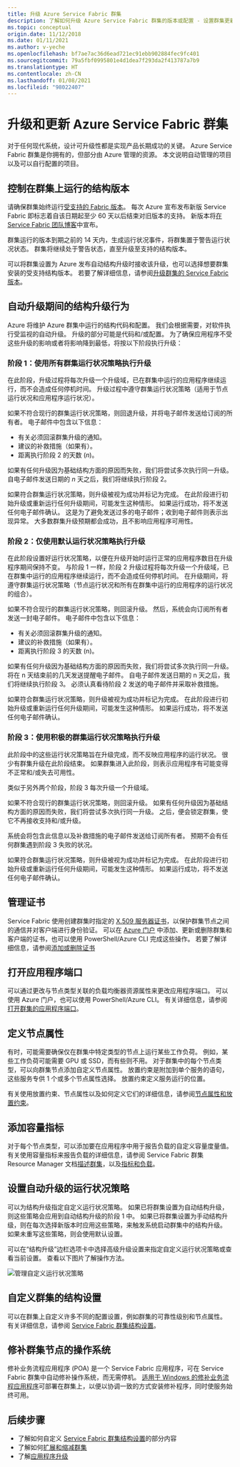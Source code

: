 ```yaml
---
title: 升级 Azure Service Fabric 群集
description: 了解如何升级 Azure Service Fabric 群集的版本或配置 - 设置群集更新模式、升级证书、添加应用程序端口、执行 OS 修补程序以及执行升级时可预期的内容。
ms.topic: conceptual
origin.date: 11/12/2018
ms.date: 01/11/2021
ms.author: v-yeche
ms.openlocfilehash: bf7ae7ac36d6ead721ec91ebb902884fec9fc401
ms.sourcegitcommit: 79a5fbf0995801e4d1dea7f293da2f413787a7b9
ms.translationtype: HT
ms.contentlocale: zh-CN
ms.lasthandoff: 01/08/2021
ms.locfileid: "98022407"
---
```

# <a name="upgrading-and-updating-an-azure-service-fabric-cluster"></a>升级和更新 Azure Service Fabric 群集

对于任何现代系统，设计可升级性都是实现产品长期成功的关键。 Azure Service Fabric 群集是你拥有的，但部分由 Azure 管理的资源。 本文说明自动管理的项目以及可以自行配置的项目。

## <a name="controlling-the-fabric-version-that-runs-on-your-cluster"></a>控制在群集上运行的结构版本

请确保群集始终运行[受支持的 Fabric 版本](service-fabric-versions.md)。 每次 Azure 宣布发布新版 Service Fabric 即标志着自该日期起至少 60 天以后结束对旧版本的支持。 新版本将[在 Service Fabric 团队博客](https://techcommunity.microsoft.com/t5/azure-service-fabric/bg-p/Service-Fabric)中宣布。

群集运行的版本到期之前的 14 天内，生成运行状况事件，将群集置于警告运行状况状态。 群集将继续处于警告状态，直至升级至支持的结构版本。

可以将群集设置为 Azure 发布自动结构升级时接收该升级，也可以选择想要群集安装的受支持结构版本。  若要了解详细信息，请参阅[升级群集的 Service Fabric 版本](service-fabric-cluster-upgrade-version-azure.md)。

## <a name="fabric-upgrade-behavior-during-automatic-upgrades"></a>自动升级期间的结构升级行为

Azure 将维护 Azure 群集中运行的结构代码和配置。 我们会根据需要，对软件执行受监视的自动升级。 升级的部分可能是代码和/或配置。 为了确保应用程序不受这些升级的影响或者将影响降到最低，将按以下阶段执行升级：

### <a name="phase-1-an-upgrade-is-performed-by-using-all-cluster-health-policies"></a>阶段 1：使用所有群集运行状况策略执行升级

在此阶段，升级过程将每次升级一个升级域，已在群集中运行的应用程序继续运行，而不会造成任何停机时间。 升级过程中遵守群集运行状况策略（适用于节点运行状况和应用程序运行状况）。

如果不符合现行的群集运行状况策略，则回退升级，并将电子邮件发送给订阅的所有者。 电子邮件中包含以下信息：

* 有关必须回滚群集升级的通知。
* 建议的补救措施（如果有）。
* 距离执行阶段 2 的天数 (*n*)。

如果有任何升级因为基础结构方面的原因而失败，我们将尝试多次执行同一升级。 自电子邮件发送日期的 *n* 天之后，我们将继续执行阶段 2。

如果符合群集运行状况策略，则升级被视为成功并标记为完成。 在此阶段进行初始升级或重新运行任何升级期间，可能发生这种情形。 如果运行成功，将不发送任何电子邮件确认。 这是为了避免发送过多的电子邮件；收到电子邮件则表示出现异常。 大多数群集升级预期都会成功，且不影响应用程序可用性。

### <a name="phase-2-an-upgrade-is-performed-by-using-default-health-policies-only"></a>阶段 2：仅使用默认运行状况策略执行升级

在此阶段设置好运行状况策略，以便在升级开始时运行正常的应用程序数目在升级程序期间保持不变。 与阶段 1 一样，阶段 2 升级过程将每次升级一个升级域，已在群集中运行的应用程序继续运行，而不会造成任何停机时间。 在升级期间，将遵守群集运行状况策略（节点运行状况和所有在群集中运行的应用程序的运行状况的组合）。

如果不符合现行的群集运行状况策略，则回滚升级。 然后，系统会向订阅所有者发送一封电子邮件。 电子邮件中包含以下信息：

* 有关必须回滚群集升级的通知。
* 建议的补救措施（如果有）。
* 距离执行阶段 3 的天数 (n)。

如果有任何升级因为基础结构方面的原因而失败，我们将尝试多次执行同一升级。 将在 n 天结束前的几天发送提醒电子邮件。 自电子邮件发送日期的 n 天之后，我们将继续执行阶段 3。 必须认真看待阶段 2 发送的电子邮件并采取补救措施。

如果符合群集运行状况策略，则升级被视为成功并标记为完成。 在此阶段进行初始升级或重新运行任何升级期间，可能发生这种情形。 如果运行成功，将不发送任何电子邮件确认。

### <a name="phase-3-an-upgrade-is-performed-by-using-aggressive-health-policies"></a>阶段 3：使用积极的群集运行状况策略执行升级

此阶段中的这些运行状况策略旨在升级完成，而不反映应用程序的运行状况。 很少有群集升级在此阶段结束。 如果群集进入此阶段，则表示应用程序有可能变得不正常和/或失去可用性。

类似于另外两个阶段，阶段 3 每次升级一个升级域。

如果不符合现行的群集运行状况策略，则回滚升级。 如果有任何升级因为基础结构方面的原因而失败，我们将尝试多次执行同一升级。 之后，便会锁定群集，使它不再接收支持和/或升级。

系统会将包含此信息以及补救措施的电子邮件发送给订阅所有者。 预期不会有任何群集遇到阶段 3 失败的状况。

如果符合群集运行状况策略，则升级被视为成功并标记为完成。 在此阶段进行初始升级或重新运行任何升级期间，可能发生这种情形。 如果运行成功，将不发送任何电子邮件确认。

## <a name="manage-certificates"></a>管理证书

Service Fabric 使用创建群集时指定的 [X.509 服务器证书](service-fabric-cluster-security.md)，以保护群集节点之间的通信并对客户端进行身份验证。 可以在 [Azure 门户](https://portal.azure.cn) 中添加、更新或删除群集和客户端的证书，也可以使用 PowerShell/Azure CLI 完成这些操作。  若要了解详细信息，请参阅[添加或删除证书](service-fabric-cluster-security-update-certs-azure.md)

## <a name="open-application-ports"></a>打开应用程序端口

可以通过更改与节点类型关联的负载均衡器资源属性来更改应用程序端口。 可以使用 Azure 门户，也可以使用 PowerShell/Azure CLI。 有关详细信息，请参阅[打开群集的应用程序端口](create-load-balancer-rule.md)。

## <a name="define-node-properties"></a>定义节点属性

有时，可能需要确保仅在群集中特定类型的节点上运行某些工作负荷。 例如，某些工作负荷可能需要 GPU 或 SSD，而有些则不用。 对于群集中的每个节点类型，可以向群集节点添加自定义节点属性。 放置约束是附加到单个服务的语句，这些服务专供 1 个或多个节点属性选择。 放置约束定义服务运行的位置。

有关使用放置约束、节点属性以及如何定义它们的详细信息，请参阅[节点属性和放置约束](service-fabric-cluster-resource-manager-cluster-description.md#node-properties-and-placement-constraints)。

## <a name="add-capacity-metrics"></a>添加容量指标

对于每个节点类型，可以添加要在应用程序中用于报告负载的自定义容量度量值。 有关使用容量指标来报告负载的详细信息，请参阅 Service Fabric 群集 Resource Manager 文档[描述群集](service-fabric-cluster-resource-manager-cluster-description.md)，以及[指标和负载](service-fabric-cluster-resource-manager-metrics.md)。

## <a name="set-health-policies-for-automatic-upgrades"></a>设置自动升级的运行状况策略

可以为结构升级指定自定义运行状况策略。 如果已将群集设置为自动结构升级，则这些策略会应用到自动结构升级的阶段 1 中。
如果已将群集设置为手动结构升级，则在每次选择新版本时应用这些策略，来触发系统启动群集中的结构升级。 如果未重写这些策略，则会使用默认设置。

可以在“结构升级”边栏选项卡中选择高级升级设置来指定自定义运行状况策略或查看当前设置。 查看以下图片了解操作方法。

![管理自定义运行状况策略][HealthPolices]

## <a name="customize-fabric-settings-for-your-cluster"></a>自定义群集的结构设置

可以在群集上自定义许多不同的配置设置，例如群集的可靠性级别和节点属性。 有关详细信息，请参阅 [Service Fabric 群集结构设置](service-fabric-cluster-fabric-settings.md)。

## <a name="patch-the-os-in-the-cluster-nodes"></a>修补群集节点的操作系统

修补业务流程应用程序 (POA) 是一个 Service Fabric 应用程序，可在 Service Fabric 群集中自动修补操作系统，而无需停机。 [适用于 Windows 的修补业务流程应用程序](service-fabric-patch-orchestration-application.md)可部署在群集上，以便以协调一致的方式安装修补程序，同时使服务始终可用。

## <a name="next-steps"></a>后续步骤

* 了解如何自定义 [Service Fabric 群集结构设置](service-fabric-cluster-fabric-settings.md)的部分内容
* 了解如何[扩展和缩减群集](service-fabric-cluster-scale-in-out.md)
* 了解[应用程序升级](service-fabric-application-upgrade.md)

<!--Image references-->

[CertificateUpgrade]: ./media/service-fabric-cluster-upgrade/CertificateUpgrade2.png
[AddingProbes]: ./media/service-fabric-cluster-upgrade/addingProbes2.PNG
[AddingLBRules]: ./media/service-fabric-cluster-upgrade/addingLBRules.png
[HealthPolices]: ./media/service-fabric-cluster-upgrade/Manage_AutomodeWadvSettings.PNG
[ARMUpgradeMode]: ./media/service-fabric-cluster-upgrade/ARMUpgradeMode.PNG
[Create_Manualmode]: ./media/service-fabric-cluster-upgrade/Create_Manualmode.PNG
[Manage_Automaticmode]: ./media/service-fabric-cluster-upgrade/Manage_Automaticmode.PNG

<!-- Update_Description: update meta properties, wording update, update link -->